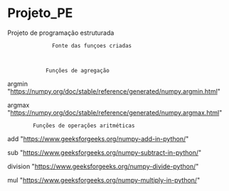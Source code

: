 # Projeto_PE
Projeto de programação estruturada

                  Fonte das funçoes criadas
                  
                  
                  
                Funções de agregação           
argmin "https://numpy.org/doc/stable/reference/generated/numpy.argmin.html"

argmax "https://numpy.org/doc/stable/reference/generated/numpy.argmax.html"

            Funções de operações aritméticas
add "https://www.geeksforgeeks.org/numpy-add-in-python/"

sub "https://www.geeksforgeeks.org/numpy-subtract-in-python/"

division "https://www.geeksforgeeks.org/numpy-divide-python/"

mul "https://www.geeksforgeeks.org/numpy-multiply-in-python/"

